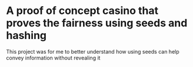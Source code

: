 # A proof of concept casino that proves the fairness using seeds and hashing 

This project was for me to better understand how using seeds can help convey information without revealing it 
